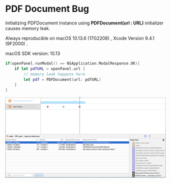# PDF Document Bug

Initializing PDFDocument instance using **PDFDocument(url : URL)** initializer causes memory leak.

Always reproducible on macOS 10.13.6 (17G2208) , Xcode Version 9.4.1 (9F2000) . 

macOS SDK version: 10.13



```swift
if(openPanel.runModal() == NSApplication.ModalResponse.OK){
    if let pdfURL = openPanel.url {
        // memory leak happens here
        let pdf = PDFDocument(url: pdfURL)
    }
}
```

![leakTrace](leakTrace.png)

